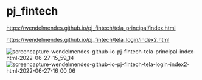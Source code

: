 # pj_fintech
 
 https://wendelmendes.github.io/pj_fintech/tela_principal/index.html
 
 https://wendelmendes.github.io/pj_fintech/tela_login/index2.html
 
![screencapture-wendelmendes-github-io-pj-fintech-tela-principal-index-html-2022-06-27-15_59_14](https://user-images.githubusercontent.com/102186761/176016166-55e84542-96a4-4d02-897c-c75101ec833a.png)
![screencapture-wendelmendes-github-io-pj-fintech-tela-login-index2-html-2022-06-27-16_00_06](https://user-images.githubusercontent.com/102186761/176016201-f355f89b-c87a-411b-93e3-979ce96a98a7.png)

